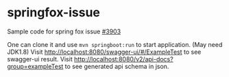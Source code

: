 # springfox-issue

Sample code for spring fox issue [#3903](https://github.com/springfox/springfox/issues/3903)

One can clone it and use ```mvn springboot:run``` to start application. (May need JDK1.8)
Visit [http://localhost:8080/swagger-ui/#/ExampleTest](http://localhost:8080/swagger-ui/#/ExampleTest) to see swagger-ui result.
Visit [http://localhost:8080/v2/api-docs?group=exampleTest](http://localhost:8080/v2/api-docs?group=exampleTest) to see generated api schema in json.

